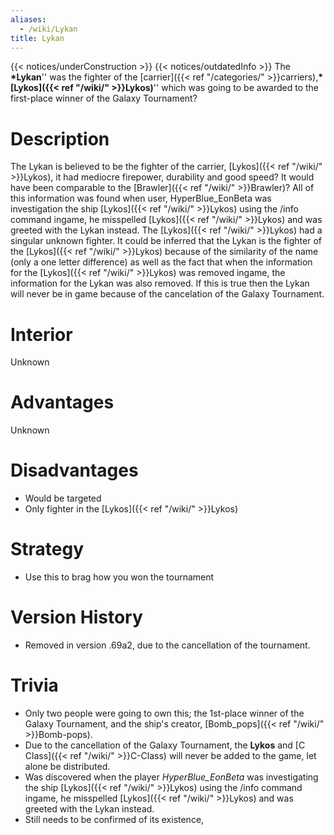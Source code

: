 ```yaml
---
aliases:
  - /wiki/Lykan
title: Lykan
---
```


{{< notices/underConstruction >}} {{< notices/outdatedInfo >}} The **\*Lykan**'' was the fighter of the [carrier]({{< ref "/categories/" >}}carriers),**\*[Lykos]({{< ref "/wiki/" >}}Lykos)**'' which was going to be awarded to the first-place winner of the Galaxy Tournament?

# Description

The Lykan is believed to be the fighter of the carrier, [Lykos]({{< ref "/wiki/" >}}Lykos), it had mediocre firepower, durability and good speed? It would have been comparable to the [Brawler]({{< ref "/wiki/" >}}Brawler)? All of this information was found when user, HyperBlue_EonBeta was investigation the ship [Lykos]({{< ref "/wiki/" >}}Lykos) using the /info command ingame, he misspelled [Lykos]({{< ref "/wiki/" >}}Lykos) and was greeted with the Lykan instead. The [Lykos]({{< ref "/wiki/" >}}Lykos) had a singular unknown fighter. It could be inferred that the Lykan is the fighter of the [Lykos]({{< ref "/wiki/" >}}Lykos) because of the similarity of the name (only a one letter difference) as well as the fact that when the information for the [Lykos]({{< ref "/wiki/" >}}Lykos) was removed ingame, the information for the Lykan was also removed. If this is true then the Lykan will never be in game because of the cancelation of the Galaxy Tournament.

# Interior

Unknown

# Advantages

Unknown

# Disadvantages

- Would be targeted
- Only fighter in the [Lykos]({{< ref "/wiki/" >}}Lykos)

# Strategy

- Use this to brag how you won the tournament

# Version History

- Removed in version .69a2, due to the cancellation of the tournament.

# Trivia

- Only two people were going to own this; the 1st-place winner of the Galaxy Tournament, and the ship's creator, [Bomb_pops]({{< ref "/wiki/" >}}Bomb-pops).
- Due to the cancellation of the Galaxy Tournament, the **Lykos** and [C Class]({{< ref "/wiki/" >}}C-Class) will never be added to the game, let alone be distributed.
- Was discovered when the player _HyperBlue_EonBeta_ was investigating the ship [Lykos]({{< ref "/wiki/" >}}Lykos) using the /info command ingame, he misspelled [Lykos]({{< ref "/wiki/" >}}Lykos) and was greeted with the Lykan instead.
- Still needs to be confirmed of its existence,
